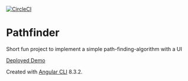 [![CircleCI](https://circleci.com/gh/bene-starzengruber/pathfinder/tree/master.svg?style=svg)](https://circleci.com/gh/bene-starzengruber/pathfinder/tree/master)

# Pathfinder

Short fun project to implement a simple path-finding-algorithm with a UI

[Deployed Demo](pathfinder-2ef0e.web.app)

Created with [Angular CLI](https://github.com/angular/angular-cli) 8.3.2.

